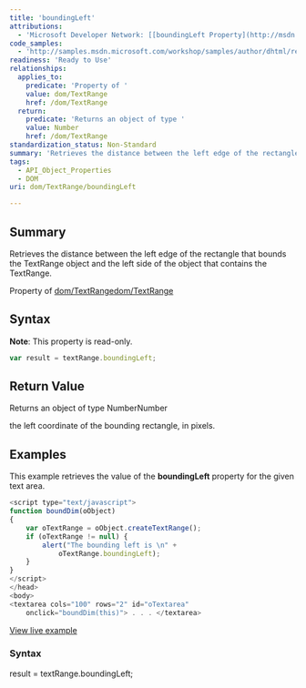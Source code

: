 ```yaml
---
title: 'boundingLeft'
attributions:
  - 'Microsoft Developer Network: [[boundingLeft Property](http://msdn.microsoft.com/en-us/library/ie/ms533539(v=vs.85).aspx) Article]'
code_samples:
  - 'http://samples.msdn.microsoft.com/workshop/samples/author/dhtml/refs/boundingTop.htm'
readiness: 'Ready to Use'
relationships:
  applies_to:
    predicate: 'Property of '
    value: dom/TextRange
    href: /dom/TextRange
  return:
    predicate: 'Returns an object of type '
    value: Number
    href: /dom/TextRange
standardization_status: Non-Standard
summary: 'Retrieves the distance between the left edge of the rectangle that bounds the TextRange object and the left side of the object that contains the TextRange.'
tags:
  - API_Object_Properties
  - DOM
uri: dom/TextRange/boundingLeft

---
```

## Summary

Retrieves the distance between the left edge of the rectangle that bounds the TextRange object and the left side of the object that contains the TextRange.

Property of [dom/TextRange](/dom/TextRange)[dom/TextRange](/dom/TextRange)

## Syntax

**Note**: This property is read-only.

``` js
var result = textRange.boundingLeft;
```

## Return Value

Returns an object of type NumberNumber

the left coordinate of the bounding rectangle, in pixels.

## Examples

This example retrieves the value of the **boundingLeft** property for the given text area.

``` js
<script type="text/javascript">
function boundDim(oObject)
{
    var oTextRange = oObject.createTextRange();
    if (oTextRange != null) {
        alert("The bounding left is \n" +
            oTextRange.boundingLeft);
    }
}
</script>
</head>
<body>
<textarea cols="100" rows="2" id="oTextarea"
    onclick="boundDim(this)"> . . . </textarea>
```

[View live example](http://samples.msdn.microsoft.com/workshop/samples/author/dhtml/refs/boundingTop.htm)

### Syntax

result = textRange.boundingLeft;
